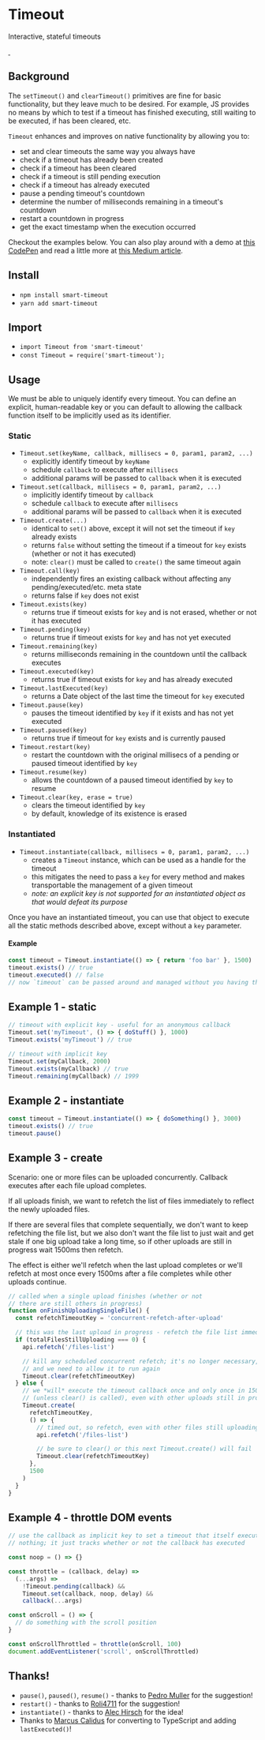 # Timeout

Interactive, stateful timeouts

<a href="https://npmjs.com/package/smart-timeout" target="_blank">
  <img alt="" src="https://img.shields.io/npm/dm/smart-timeout.svg" />
</a>

<a href="https://bundlephobia.com/result?p=smart-timeout" target="_blank">
  <img alt="" src="https://badgen.net/bundlephobia/minzip/smart-timeout" />
</a>

## Background

The `setTimeout()` and `clearTimeout()` primitives are fine for basic functionality, but they leave much to be desired. For example, JS provides no means by which to test if a timeout has finished executing, still waiting to be executed, if has been cleared, etc.

`Timeout` enhances and improves on native functionality by allowing you to:
* set and clear timeouts the same way you always have
* check if a timeout has already been created
* check if a timeout has been cleared
* check if a timeout is still pending execution
* check if a timeout has already executed
* pause a pending timeout's countdown
* determine the number of milliseconds remaining in a timeout's countdown
* restart a countdown in progress
* get the exact timestamp when the execution occurred

Checkout the examples below. You can also play around with a demo at [this CodePen](http://codepen.io/rommelsantor/pen/Pbepde) and read a little more at [this Medium article](https://hackernoon.com/smarter-javascript-timeouts-24308f3be5ab).

## Install

* `npm install smart-timeout`
* `yarn add smart-timeout`

## Import

* `import Timeout from 'smart-timeout'`
* `const Timeout = require('smart-timeout');`

## Usage

We must be able to uniquely identify every timeout. You can define an explicit, human-readable key or you can default to allowing the callback function itself to be implicitly used as its identifier.

### Static

* `Timeout.set(keyName, callback, millisecs = 0, param1, param2, ...)`
  * explicitly identify timeout by `keyName`
  * schedule `callback` to execute after `millisecs`
  * additional params will be passed to `callback` when it is executed
* `Timeout.set(callback, millisecs = 0, param1, param2, ...)`
  * implicitly identify timeout by `callback`
  * schedule `callback` to execute after `millisecs`
  * additional params will be passed to `callback` when it is executed
* `Timeout.create(...)`
  * identical to `set()` above, except it will not set the timeout if `key` already exists
  * returns `false` without setting the timeout if a timeout for `key` exists (whether or not it has executed)
  * note: `clear()` must be called to `create()` the same timeout again
* `Timeout.call(key)`
  * independently fires an existing callback without affecting any pending/executed/etc. meta state
  * returns false if `key` does not exist
* `Timeout.exists(key)`
  * returns true if timeout exists for `key` and is not erased, whether or not it has executed
* `Timeout.pending(key)`
  * returns true if timeout exists for `key` and has not yet executed
* `Timeout.remaining(key)`
  * returns milliseconds remaining in the countdown until the callback executes
* `Timeout.executed(key)`
  * returns true if timeout exists for `key` and has already executed
* `Timeout.lastExecuted(key)`
  * returns a Date object of the last time the timeout for `key` executed
* `Timeout.pause(key)`
  * pauses the timeout identified by `key` if it exists and has not yet executed
* `Timeout.paused(key)`
  * returns true if timeout for `key` exists and is currently paused
* `Timeout.restart(key)`
  * restart the countdown with the original millisecs of a pending or paused timeout identified by `key`
* `Timeout.resume(key)`
  * allows the countdown of a paused timeout identified by `key` to resume
* `Timeout.clear(key, erase = true)`
  * clears the timeout identified by `key`
  * by default, knowledge of its existence is erased

### Instantiated

* `Timeout.instantiate(callback, millisecs = 0, param1, param2, ...)`
  * creates a `Timeout` instance, which can be used as a handle for the timeout
  * this mitigates the need to pass a `key` for every method and makes transportable the management of a given timeout
  * _note: an explicit key is not supported for an instantiated object as that would defeat its purpose_

Once you have an instantiated timeout, you can use that object to execute all the static methods described above, except without a `key` parameter.

#### Example

```js
const timeout = Timeout.instantiate(() => { return 'foo bar' }, 1500)
timeout.exists() // true
timeout.executed() // false
// now `timeout` can be passed around and managed without you having the key or callback in hand
```

## Example 1 - static

```js
// timeout with explicit key - useful for an anonymous callback
Timeout.set('myTimeout', () => { doStuff() }, 1000)
Timeout.exists('myTimeout') // true

// timeout with implicit key
Timeout.set(myCallback, 2000)
Timeout.exists(myCallback) // true
Timeout.remaining(myCallback) // 1999
```

## Example 2 - instantiate

```js
const timeout = Timeout.instantiate(() => { doSomething() }, 3000)
timeout.exists() // true
timeout.pause()
```

## Example 3 - create

Scenario: one or more files can be uploaded concurrently. Callback executes after each file upload completes.

If all uploads finish, we want to refetch the list of files immediately to reflect the newly uploaded files.

If there are several files that complete sequentially, we don't want to keep refetching the file list,
but we also don't want the file list to just wait and get stale if one big upload take a long time, so if other
uploads are still in progress wait 1500ms then refetch.

The effect is either we'll refetch when the last upload completes or we'll refetch at most once every 1500ms
after a file completes while other uploads continue.

```js
// called when a single upload finishes (whether or not
// there are still others in progress)
function onFinishUploadingSingleFile() {
  const refetchTimeoutKey = 'concurrent-refetch-after-upload'

  // this was the last upload in progress - refetch the file list immediately
  if (totalFilesStillUploading === 0) {
    api.refetch('/files-list')

    // kill any scheduled concurrent refetch; it's no longer necessary,
    // and we need to allow it to run again
    Timeout.clear(refetchTimeoutKey)
  } else {
    // we *will* execute the timeout callback once and only once in 1500ms
    // (unless clear() is called), even with other uploads still in progress
    Timeout.create(
      refetchTimeoutKey,
      () => {
        // timed out, so refetch, even with other files still uploading
        api.refetch('/files-list')

        // be sure to clear() or this next Timeout.create() will fail
        Timeout.clear(refetchTimeoutKey)
      },
      1500
    )
  }
}
```

## Example 4 - throttle DOM events

```js
// use the callback as implicit key to set a timeout that itself executes
// nothing; it just tracks whether or not the callback has executed

const noop = () => {}

const throttle = (callback, delay) =>
  (...args) =>
    !Timeout.pending(callback) &&
    Timeout.set(callback, noop, delay) &&
    callback(...args)

const onScroll = () => {
  // do something with the scroll position
}

const onScrollThrottled = throttle(onScroll, 100)
document.addEventListener('scroll', onScrollThrottled)
```

## Thanks!

* `pause()`, `paused()`, `resume()` - thanks to [Pedro Muller](https://github.com/pedrommuller) for the suggestion!
* `restart()` - thanks to [Roli4711](https://github.com/Roli4711) for the suggestion!
* `instantiate()` - thanks to [Alec Hirsch](https://github.com/alechirsch) for the idea!
* Thanks to [Marcus Calidus](https://github.com/MarcusCalidus) for converting to TypeScript and adding `lastExecuted()`!

